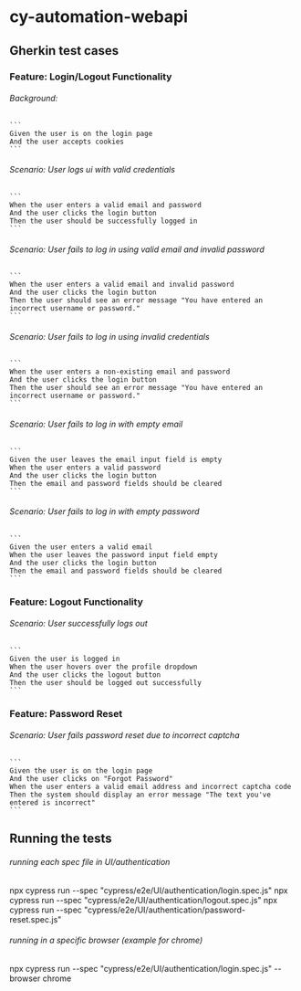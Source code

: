 # cy-automation-webapi

## Gherkin test cases

### Feature: Login/Logout Functionality
    
 ###### Background:
    ```
    Given the user is on the login page
    And the user accepts cookies
    ```

  ###### Scenario: User logs ui with valid credentials
    ```
    When the user enters a valid email and password
    And the user clicks the login button
    Then the user should be successfully logged in
    ```

  ###### Scenario: User fails to log in using valid email and invalid password
    ```
    When the user enters a valid email and invalid password
    And the user clicks the login button
    Then the user should see an error message "You have entered an incorrect username or password."
    ```

  ###### Scenario: User fails to log in using invalid credentials
    ```
    When the user enters a non-existing email and password
    And the user clicks the login button
    Then the user should see an error message "You have entered an incorrect username or password."
    ```

  ###### Scenario: User fails to log in with empty email
    ```
    Given the user leaves the email input field is empty
    When the user enters a valid password
    And the user clicks the login button
    Then the email and password fields should be cleared
    ```

  ###### Scenario: User fails to log in with empty password
    ```
    Given the user enters a valid email
    When the user leaves the password input field empty
    And the user clicks the login button
    Then the email and password fields should be cleared
    ```

### Feature: Logout Functionality

  ###### Scenario: User successfully logs out
    ```
    Given the user is logged in
    When the user hovers over the profile dropdown
    And the user clicks the logout button
    Then the user should be logged out successfully
    ```

### Feature: Password Reset

  ###### Scenario: User fails password reset due to incorrect captcha
    ```
    Given the user is on the login page
    And the user clicks on "Forgot Password"
    When the user enters a valid email address and incorrect captcha code
    Then the system should display an error message "The text you've entered is incorrect"
    ```

## Running the tests

###### running each spec file in UI/authentication 
npx cypress run --spec "cypress/e2e/UI/authentication/login.spec.js"
npx cypress run --spec "cypress/e2e/UI/authentication/logout.spec.js"
npx cypress run --spec "cypress/e2e/UI/authentication/password-reset.spec.js"

###### running in a specific browser (example for chrome) 
npx cypress run --spec "cypress/e2e/UI/authentication/login.spec.js" --browser chrome